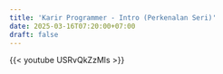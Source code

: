```yaml
---
title: 'Karir Programmer - Intro (Perkenalan Seri)'
date: 2025-03-16T07:20:00+07:00
draft: false
---
```


{{< youtube USRvQkZzMls >}}
